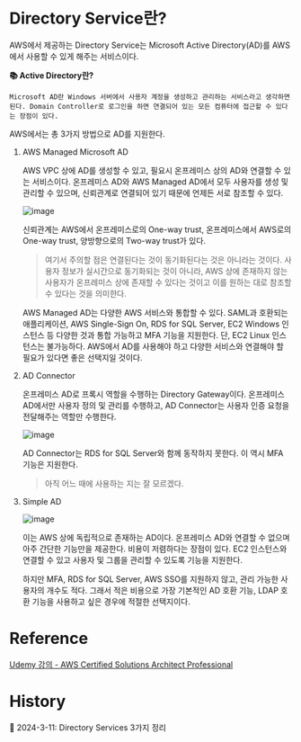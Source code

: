 # Directory Service란?

AWS에서 제공하는 Directory Service는 Microsoft Active Directory(AD)를 AWS에서 사용할 수 있게 해주는 서비스이다.

**📚 Active Directory란?**

    Microsoft AD란 Windows 서버에서 사용자 계정을 생성하고 관리하는 서비스라고 생각하면 된다. Domain Controller로 로그인을 하면 연결되어 있는 모든 컴퓨터에 접근할 수 있다는 장점이 있다.

AWS에서는 총 3가지 방법으로 AD를 지원한다.

1. AWS Managed Microsoft AD

    AWS VPC 상에 AD를 생성할 수 있고, 필요시 온프레미스 상의 AD와 연결할 수 있는 서비스이다. 온프레미스 AD와 AWS Managed AD에서 모두 사용자를 생성 및 관리할 수 있으며, 신뢰관계로 연결되어 있기 때문에 언제든 서로 참조할 수 있다.

    ![image](https://github.com/Ohjiwoo-lab/TIL/assets/74577768/852f17f4-8f0d-4ed3-a5f9-38cf17fac885)

    신뢰관계는 AWS에서 온프레미스로의 One-way trust, 온프레미스에서 AWS로의 One-way trust, 양방향으로의 Two-way trust가 있다. 
    
    > 여기서 주의할 점은 연결된다는 것이 동기화된다는 것은 아니라는 것이다. 사용자 정보가 실시간으로 동기화되는 것이 아니라, AWS 상에 존재하지 않는 사용자가 온프레미스 상에 존재할 수 있다는 것이고 이를 원하는 대로 참조할 수 있다는 것을 의미한다.

    AWS Managed AD는 다양한 AWS 서비스와 통합할 수 있다. SAML과 호환되는 애플리케이션, AWS Single-Sign On, RDS for SQL Server, EC2 Windows 인스턴스 등 다양한 것과 통합 가능하고 MFA 기능을 지원한다. 단, EC2 Linux 인스턴스는 불가능하다. AWS에서 AD를 사용해야 하고 다양한 서비스와 연결해야 할 필요가 있다면 좋은 선택지일 것이다.

2. AD Connector

    온프레미스 AD로 프록시 역할을 수행하는 Directory Gateway이다. 온프레미스 AD에서만 사용자 정의 및 관리를 수행하고, AD Connector는 사용자 인증 요청을 전달해주는 역할만 수행한다.

    ![image](https://github.com/Ohjiwoo-lab/TIL/assets/74577768/9140603c-f6e4-431f-a4f3-2a725a2e74de)

    AD Connector는 RDS for SQL Server와 함께 동작하지 못한다. 이 역시 MFA 기능은 지원한다.

    > 아직 어느 때에 사용하는 지는 잘 모르겠다.

3. Simple AD

    ![image](https://github.com/Ohjiwoo-lab/TIL/assets/74577768/9a9556c8-f095-415f-9920-8631d477dda0)

    이는 AWS 상에 독립적으로 존재하는 AD이다. 온프레미스 AD와 연결할 수 없으며 아주 간단한 기능만을 제공한다. 비용이 저렴하다는 장점이 있다. EC2 인스턴스와 연결할 수 있고 사용자 및 그룹을 관리할 수 있도록 기능을 지원한다.

    하지만 MFA, RDS for SQL Server, AWS SSO를 지원하지 않고, 관리 가능한 사용자의 개수도 적다. 그래서 적은 비용으로 가장 기본적인 AD 호환 기능, LDAP 호환 기능을 사용하고 싶은 경우에 적절한 선택지이다.

# Reference

[Udemy 강의 - AWS Certified Solutions Architect Professional](https://www.udemy.com/course/aws-csa-professional/?couponCode=KRLETSLEARNNOW)

# History

📌 2024-3-11: Directory Services 3가지 정리   